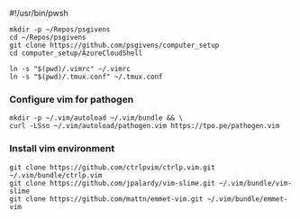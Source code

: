 #!/usr/bin/pwsh

    mkdir -p ~/Repos/psgivens
    cd ~/Repos/psgivens
    git clone https://github.com/psgivens/computer_setup
    cd computer_setup/AzureCloudShell

    ln -s "$(pwd)/.vimrc" ~/.vimrc
    ln -s "$(pwd)/.tmux.conf" ~/.tmux.conf

### Configure vim for pathogen

    mkdir -p ~/.vim/autoload ~/.vim/bundle && \
    curl -LSso ~/.vim/autoload/pathogen.vim https://tpo.pe/pathogen.vim

### Install vim environment

    git clone https://github.com/ctrlpvim/ctrlp.vim.git ~/.vim/bundle/ctrlp.vim
    git clone https://github.com/jpalardy/vim-slime.git ~/.vim/bundle/vim-slime
    git clone https://github.com/mattn/emmet-vim.git ~/.vim/bundle/emmet-vim
